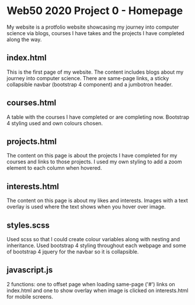 # Web50 2020 Project 0 - Homepage

My website is a protfolio website showcasing my journey into computer science via blogs, courses I have takes and the projects I have completed along the way.

## index.html

This is the first page of my website. The content includes blogs about my journey into computer science. There are same-page links, a sticky collapsible navbar (bootstrap 4 component) and a jumbotron header.

## courses.html

A table with the courses I have completed or are completing now. Bootstrap 4 styling used and own colours chosen.

## projects.html

The content on this page is about the projects I have completed for my courses and links to those projects. I used my own styling to add a zoom element to each column when hovered.

## interests.html

The content on this page is about my likes and interests. Images with a text overlay is used where the text shows when you hover over image.

## styles.scss

Used scss so that I could create colour variables along with nesting and inheritance.
Used bootstrap 4 styling throughout each webpage and some of bootstrap 4 jquery for the navbar so it is collapsible.

## javascript.js

2 functions: one to offset page when loading same-page ('#') links on index.html and one to show overlay when image is clicked on interests.html for mobile screens.
